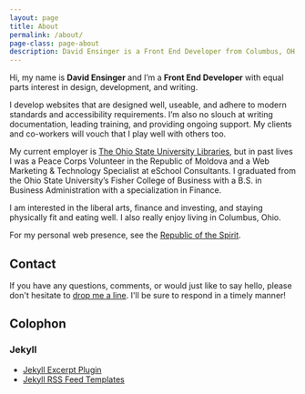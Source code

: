 ```yaml
---
layout: page
title: About
permalink: /about/
page-class: page-about
description: David Ensinger is a Front End Developer from Columbus, OH
---
```


Hi, my name is __David Ensinger__ and I’m a __Front End Developer__ with equal parts interest in design, development, and writing.

I develop websites that are designed well, useable, and adhere to modern standards and accessibility requirements. I’m also no slouch at writing documentation, leading training, and providing ongoing support. My clients and co-workers will vouch that I play well with others too.

My current employer is [The Ohio State University Libraries](http://library.osu.edu/), but in past lives I was a Peace Corps Volunteer in the Republic of Moldova and a Web Marketing & Technology Specialist at eSchool Consultants. I graduated from the Ohio State University’s Fisher College of Business with a B.S. in Business Administration with a specialization in Finance.

I am interested in the liberal arts, finance and investing, and staying physically fit and eating well. I also really enjoy living in Columbus, Ohio.

For my personal web presence, see the [Republic of the Spirit](http://www.republicofthespirit.com/).

## Contact

If you have any questions, comments, or would just like to say hello, please don't hesitate to [drop me a line](mailto:hello@davidensinger.com). I'll be sure to respond in a timely manner!

## Colophon

### Jekyll

- [Jekyll Excerpt Plugin](http://blog.darkrefraction.com/2012/jekyll-excerpt-plugin.html)
- [Jekyll RSS Feed Templates](https://github.com/snaptortoise/jekyll-rss-feeds)